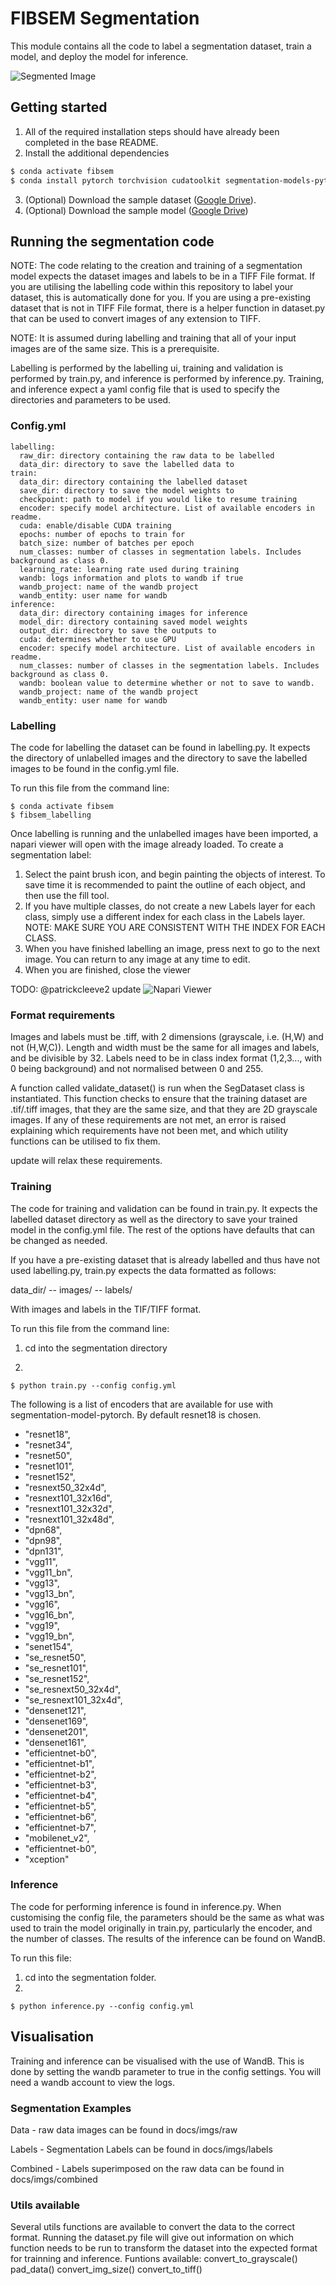 # FIBSEM Segmentation
This module contains all the code to label a segmentation dataset, train a model, and deploy the model for inference.

![Segmented Image](docs/imgs/combined/combined.jpg)

## Getting started
1. All of the required installation steps should have already been completed in the base README.
2. Install the additional dependencies
```bash
$ conda activate fibsem
$ conda install pytorch torchvision cudatoolkit segmentation-models-pytorch -c pytorch -c conda-forge

```
3. (Optional) Download the sample dataset ([Google Drive](https://drive.google.com/file/d/1Q0UscceYAY4cdbBndNMJpaogTkFZ73hY/view?usp=sharing)).
4. (Optional) Download the sample model ([Google Drive](https://drive.google.com/file/d/1rON6AalnloPkpan-ASrjbI83sQmCceSF/view?usp=sharing))


## Running the segmentation code
NOTE: The code relating to the creation and training of a segmentation model expects the dataset images and labels to be in a TIFF File format. If you are utilising the labelling code within this repository to label your dataset, this is automatically done for you. If you are using a pre-existing dataset that is not in TIFF File format, there is a helper function in dataset.py that can be used to convert images of any extension to TIFF. 

NOTE: It is assumed during labelling and training that all of your input images are of the same size. This is a prerequisite.

Labelling is performed by the labelling ui, training and validation is performed by train.py, and inference is performed by inference.py. Training, and inference expect a yaml config file that is used to specify the directories and parameters to be used.

### Config.yml
```
labelling:
  raw_dir: directory containing the raw data to be labelled
  data_dir: directory to save the labelled data to
train:
  data_dir: directory containing the labelled dataset
  save_dir: directory to save the model weights to
  checkpoint: path to model if you would like to resume training
  encoder: specify model architecture. List of available encoders in readme.
  cuda: enable/disable CUDA training
  epochs: number of epochs to train for
  batch_size: number of batches per epoch
  num_classes: number of classes in segmentation labels. Includes background as class 0.
  learning_rate: learning rate used during training
  wandb: logs information and plots to wandb if true
  wandb_project: name of the wandb project
  wandb_entity: user name for wandb
inference:
  data_dir: directory containing images for inference
  model_dir: directory containing saved model weights
  output_dir: directory to save the outputs to
  cuda: determines whether to use GPU
  encoder: specify model architecture. List of available encoders in readme.
  num_classes: number of classes in the segmentation labels. Includes background as class 0.
  wandb: boolean value to determine whether or not to save to wandb.
  wandb_project: name of the wandb project
  wandb_entity: user name for wandb
```

### Labelling
The code for labelling the dataset can be found in labelling.py. It expects the directory of unlabelled images and the directory to save the labelled images to be found in the config.yml file. 

To run this file from the command line:
 
```
$ conda activate fibsem
$ fibsem_labelling
```
Once labelling is running and the unlabelled images have been imported, a napari viewer will open with the image already loaded. To create a segmentation label:
1. Select the paint brush icon, and begin painting the objects of interest. To save time it is recommended to paint the outline of each object, and then use the fill tool. 
3. If you have multiple classes, do not create a new Labels layer for each class, simply use a different index for each class in the Labels layer. NOTE: MAKE SURE YOU ARE CONSISTENT WITH THE INDEX FOR EACH CLASS.
4. When you have finished labelling an image,  press next to go to the next image. You can return to any image at any time to edit. 
5. When you are finished, close the viewer

TODO: @patrickcleeve2 update
![Napari Viewer](docs/example_napari.png)

### Format requirements
Images and labels must be .tiff, with 2 dimensions (grayscale, i.e. (H,W) and not (H,W,C)). Length and width must be the same for all images and labels, and be divisible by 32. 
Labels need to be in class index format (1,2,3..., with 0 being background) and not normalised between 0 and 255. 

A function called validate_dataset() is run when the SegDataset class is instantiated. This function checks to ensure that the training dataset are .tif/.tiff images, that they are the same size, and that they are 2D grayscale images. If any of these requirements are not met, an error is raised explaining which requirements have not been met, and which utility functions can be utilised to fix them.

update will relax these requirements.

### Training
The code for training and validation can be found in train.py. It expects the labelled dataset directory as well as the directory to save your trained model in the config.yml file. The rest of the options have defaults that can be changed as needed. 

If you have a pre-existing dataset that is already labelled and thus have not used labelling.py, train.py expects the data formatted as follows:

data_dir/
  -- images/
  -- labels/

With images and labels in the TIF/TIFF format.

To run this file from the command line:
1. cd into the segmentation directory

2. 
```
$ python train.py --config config.yml
```

The following is a list of encoders that are available for use with segmentation-model-pytorch. By default resnet18 is chosen.
* "resnet18",
* "resnet34",
* "resnet50",
* "resnet101", 
* "resnet152",
* "resnext50_32x4d",
* "resnext101_32x16d",
* "resnext101_32x32d",
* "resnext101_32x48d",
* "dpn68",
* "dpn98",
* "dpn131",
* "vgg11",
* "vgg11_bn",
* "vgg13",
* "vgg13_bn",
* "vgg16",
* "vgg16_bn",
* "vgg19",
* "vgg19_bn",
* "senet154",
* "se_resnet50",
* "se_resnet101",
* "se_resnet152",
* "se_resnext50_32x4d",
* "se_resnext101_32x4d",
* "densenet121",
* "densenet169",
* "densenet201",
* "densenet161",
* "efficientnet-b0",
* "efficientnet-b1",
* "efficientnet-b2",
* "efficientnet-b3",
* "efficientnet-b4",
* "efficientnet-b5",
* "efficientnet-b6",
* "efficientnet-b7",
* "mobilenet_v2",
* "efficientnet-b0",
* "xception"

### Inference
The code for performing inference is found in inference.py. When customising the config file, the parameters should be the same as what was used to train the model originally in train.py, particularly the encoder, and the number of classes. The results of the inference can be found on WandB.

To run this file:
1. cd into the segmentation folder.
2. 
```
$ python inference.py --config config.yml
```

## Visualisation
Training and inference can be visualised with the use of WandB. This is done by setting the wandb parameter to true in the config settings. You will need a wandb account to view the logs. 

### Segmentation Examples
Data - raw data images can be found in docs/imgs/raw

Labels - Segmentation Labels can be found in docs/imgs/labels

Combined - Labels superimposed on the raw data can be found in docs/imgs/combined


### Utils available
Several utils functions are available to convert the data to the correct format. Running the dataset.py file will give out information on which function needs to be run to transform the dataset into the expected format for trainning and inference. 
Funtions available:
convert_to_grayscale()
pad_data()
convert_img_size()
convert_to_tiff()